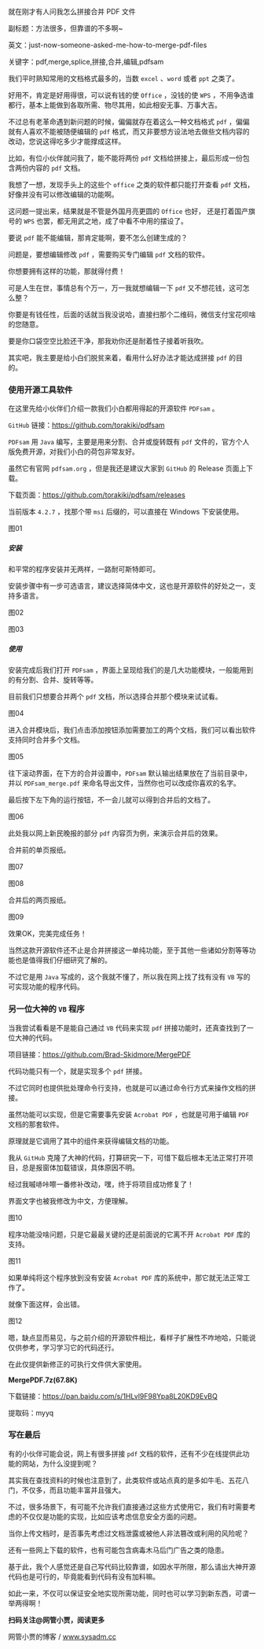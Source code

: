 就在刚才有人问我怎么拼接合并 PDF 文件

副标题：方法很多，但靠谱的不多啊~

英文：just-now-someone-asked-me-how-to-merge-pdf-files

关键字：pdf,merge,splice,拼接,合并,编辑,pdfsam



我们平时熟知常用的文档格式最多的，当数 `excel` 、`word` 或者 `ppt` 之类了。

好用不，肯定是好用得很，可以说有钱的使 `Office` ，没钱的使 `WPS` ，不用争选谁都行，基本上能做到各取所需、物尽其用，如此相安无事、万事大吉。

不过总有老革命遇到新问题的时候，偏偏就存在着这么一种文档格式 `pdf` ，偏偏就有人喜欢不能被随便编辑的 `pdf` 格式，而又非要想方设法地去做些文档内容的改动，您说这得吃多少才能撑成这样。

比如，有位小伙伴就问我了，能不能将两份 `pdf` 文档给拼接上，最后形成一份包含两份内容的 `pdf` 文档。

我想了一想，发现手头上的这些个 `office` 之类的软件都只能打开查看 `pdf` 文档，好像并没有可以修改编辑的功能啊。

这问题一提出来，结果就是不管是外国月亮更圆的 `Office` 也好， 还是打着国产旗号的 `WPS` 也罢，都无用武之地，成了中看不中用的摆设了。



要说 `pdf` 能不能编辑，那肯定能啊，要不怎么创建生成的？

问题是，要想编辑修改 `pdf` ，需要购买专门编辑 `pdf` 文档的软件。

你想要拥有这样的功能，那就得付费！

可是人生在世，事情总有个万一，万一我就想编辑一下 `pdf` 又不想花钱，这可怎么整？

你要是有钱任性，后面的话就当我没说哈，直接扫那个二维码，微信支付宝花呗啥的您随意。

要是你口袋空空比脸还干净，那我劝你还是耐着性子接着听我吹。

其实吧，我主要是给小白们脱贫来着，看用什么好办法才能达成拼接 `pdf` 的目的。



### 使用开源工具软件

在这里先给小伙伴们介绍一款我们小白都用得起的开源软件 `PDFsam` 。

`GitHub` 链接：https://github.com/torakiki/pdfsam



`PDFsam` 用 `Java` 编写，主要是用来分割、合并或旋转既有 `pdf` 文件的，官方个人版免费开源，对我们小白的荷包非常友好。

虽然它有官网 `pdfsam.org` ，但是我还是建议大家到 `GitHub` 的 Release 页面上下载。

下载页面：https://github.com/torakiki/pdfsam/releases

当前版本 `4.2.7` ，找那个带 `msi` 后缀的，可以直接在 Windows 下安装使用。

图01



##### 安装

和平常的程序安装并无两样，一路耐可斯特即可。

安装步骤中有一步可选语言，建议选择简体中文，这也是开源软件的好处之一，支持多语言。

图02

图03



##### 使用

安装完成后我们打开 `PDFsam` ，界面上呈现给我们的是几大功能模块，一般能用到的有分割、合并、旋转等等。

目前我们只想要合并两个 `pdf` 文档，所以选择合并那个模块来试试看。

图04



进入合并模块后，我们点击添加按钮添加需要加工的两个文档，我们可以看出软件支持同时合并多个文档。

图05



往下滚动界面，在下方的合并设置中，`PDFsam` 默认输出结果放在了当前目录中，并以 `PDFsam_merge.pdf` 来命名导出文件，当然你也可以改成你喜欢的名字。

最后按下左下角的运行按钮，不一会儿就可以得到合并后的文档了。

图06



此处我以网上新民晚报的部分 `pdf` 内容页为例，来演示合并后的效果。

合并前的单页报纸。

图07

图08



合并后的两页报纸。

图09



效果OK，完美完成任务！

当然这款开源软件还不止是合并拼接这一单纯功能，至于其他一些诸如分割等等功能也是值得我们仔细研究了解的。

不过它是用 `Java` 写成的，这个我就不懂了，所以我在网上找了找有没有 `VB` 写的可实现功能的程序代码。



### 另一位大神的 `VB` 程序

当我尝试看看是不是能自己通过 `VB` 代码来实现 `pdf` 拼接功能时，还真查找到了一位大神的代码。

项目链接：https://github.com/Brad-Skidmore/MergePDF



代码功能只有一个，就是实现多个 `pdf` 拼接。

不过它同时也提供批处理命令行支持，也就是可以通过命令行方式来操作文档的拼接。

虽然功能可以实现，但是它需要事先安装 `Acrobat PDF` ，也就是可用于编辑 `PDF` 文档的那套软件。

原理就是它调用了其中的组件来获得编辑文档的功能。



我从 `GitHub` 克隆了大神的代码，打算研究一下，可惜下载后根本无法正常打开项目，总是报窗体加载错误，具体原因不明。

经过我嘁哧咔嚓一番修补改动，嘿，终于将项目成功修复了！

界面文字也被我修改为中文，方便理解。

图10



程序功能没啥问题，只是它最最关键的还是前面说的它离不开 `Acrobat PDF` 库的支持。

图11



如果单纯将这个程序放到没有安装 `Acrobat PDF` 库的系统中，那它就无法正常工作了。

就像下面这样，会出错。

图12



嗯，缺点显而易见，与之前介绍的开源软件相比，看样子扩展性不咋地哈，只能说仅供参考，学习学习它的代码还行。

在此仅提供新修正的可执行文件供大家使用。



**MergePDF.7z(67.8K)**

下载链接：https://pan.baidu.com/s/1HLvl9F98Ypa8L20KD9EvBQ

提取码：myyq



### 写在最后

有的小伙伴可能会说，网上有很多拼接 `pdf` 文档的软件，还有不少在线提供此功能的网站，为什么没提到呢？

其实我在查找资料的时候也注意到了，此类软件或站点真的是多如牛毛、五花八门，不仅多，而且功能丰富并且强大。

不过，很多场景下，有可能不允许我们直接通过这些方式使用它，我们有时需要考虑的不仅仅是功能的实现，比如应该考虑信息安全方面的问题。

当你上传文档时，是否事先考虑过文档泄露或被他人非法篡改或利用的风险呢？

还有一些网上下载的软件，也有可能包含病毒木马后门广告之类的隐患。

基于此，我个人感觉还是自己写代码比较靠谱，如因水平所限，那么请出大神开源代码也是可行的，毕竟能看到代码有没有加料嘛。

如此一来，不仅可以保证安全地实现所需功能，同时也可以学习到新东西，可谓一举两得啊！



**扫码关注@网管小贾，阅读更多**

网管小贾的博客 / www.sysadm.cc
